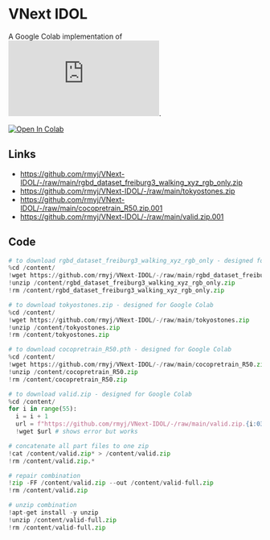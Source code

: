 # VNext IDOL

A Google Colab implementation of ![VNext IDOL](https://github.com/wjf5203/VNext/blob/main/projects/IDOL/IDOL.md).

[![Open In Colab](https://colab.research.google.com/assets/colab-badge.svg)](https://colab.research.google.com/github/rmyj/VNext-IDOL/blob/main/VNext-IDOL.ipynb)

## Links

- https://github.com/rmyj/VNext-IDOL/-/raw/main/rgbd_dataset_freiburg3_walking_xyz_rgb_only.zip
- https://github.com/rmyj/VNext-IDOL/-/raw/main/tokyostones.zip
- https://github.com/rmyj/VNext-IDOL/-/raw/main/cocopretrain_R50.zip.001
- https://github.com/rmyj/VNext-IDOL/-/raw/main/valid.zip.001

## Code

```python
# to download rgbd_dataset_freiburg3_walking_xyz_rgb_only - designed for Google Colab
%cd /content/
!wget https://github.com/rmyj/VNext-IDOL/-/raw/main/rgbd_dataset_freiburg3_walking_xyz_rgb_only.zip
!unzip /content/rgbd_dataset_freiburg3_walking_xyz_rgb_only.zip
!rm /content/rgbd_dataset_freiburg3_walking_xyz_rgb_only.zip
```

```python
# to download tokyostones.zip - designed for Google Colab
%cd /content/
!wget https://github.com/rmyj/VNext-IDOL/-/raw/main/tokyostones.zip
!unzip /content/tokyostones.zip
!rm /content/tokyostones.zip
```

```python
# to download cocopretrain_R50.pth - designed for Google Colab
%cd /content/
!wget https://github.com/rmyj/VNext-IDOL/-/raw/main/cocopretrain_R50.zip
!unzip /content/cocopretrain_R50.zip
!rm /content/cocopretrain_R50.zip
```

```python
# to download valid.zip - designed for Google Colab
%cd /content/
for i in range(55):
  i = i + 1
  url = f"https://github.com/rmyj/VNext-IDOL/-/raw/main/valid.zip.{i:03}"
  !wget $url # shows error but works 

# concatenate all part files to one zip
!cat /content/valid.zip* > /content/valid.zip
!rm /content/valid.zip.*

# repair combination
!zip -FF /content/valid.zip --out /content/valid-full.zip
!rm /content/valid.zip

# unzip combination
!apt-get install -y unzip
!unzip /content/valid-full.zip
!rm /content/valid-full.zip
```
